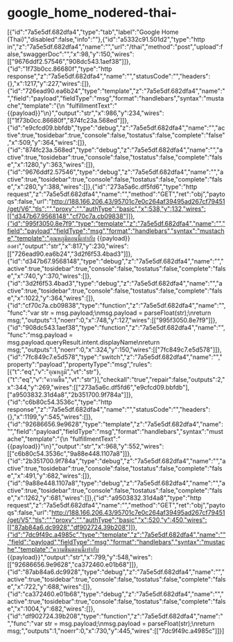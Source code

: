 # google_home_nodered-thai-


﻿[{"id":"7a5e5df.682dfa4","type":"tab","label":"Google Home (Thai)","disabled":false,"info":""},{"id":"a5332c91.501d2","type":"http in","z":"7a5e5df.682dfa4","name":"","url":"/thai","method":"post","upload":false,"swaggerDoc":"","x":98,"y":150,"wires":[["9676ddf2.57546","908dc543.1aef38"]]},{"id":"1f73b0cc.86680f","type":"http response","z":"7a5e5df.682dfa4","name":"","statusCode":"","headers":{},"x":1217,"y":227,"wires":[]},{"id":"726ead90.ea6b24","type":"template","z":"7a5e5df.682dfa4","name":"","field":"payload","fieldType":"msg","format":"handlebars","syntax":"mustache","template":"{\n    \"fulfillmentText\":\"{{payload}}\"\n}","output":"str","x":986,"y":234,"wires":[["1f73b0cc.86680f","874fc23a.568ed"]]},{"id":"e9cfcd09.bbfdb","type":"debug","z":"7a5e5df.682dfa4","name":"","active":true,"tosidebar":true,"console":false,"tostatus":false,"complete":"false","x":509,"y":364,"wires":[]},{"id":"874fc23a.568ed","type":"debug","z":"7a5e5df.682dfa4","name":"","active":true,"tosidebar":true,"console":false,"tostatus":false,"complete":"false","x":1280,"y":363,"wires":[]},{"id":"9676ddf2.57546","type":"debug","z":"7a5e5df.682dfa4","name":"","active":true,"tosidebar":true,"console":false,"tostatus":false,"complete":"false","x":280,"y":388,"wires":[]},{"id":"273a5a6c.df5fd6","type":"http request","z":"7a5e5df.682dfa4","name":"","method":"GET","ret":"obj","paytoqs":false,"url":"http://188.166.206.43/95701c7e0c264af39495ad267cf79451/get/V6","tls":"","proxy":"","authType":"basic","x":538,"y":132,"wires":[["d347b67.9568148","cf70c7a.cb09838"]]},{"id":"995f3050.8e7f9","type":"template","z":"7a5e5df.682dfa4","name":"","field":"payload","fieldType":"msg","format":"handlebars","syntax":"mustache","template":"อุณหภูมิตอนนี้เท่ากับ {{payload}} องศา","output":"str","x":817,"y":230,"wires":[["726ead90.ea6b24","3d2f6f53.4bad3"]]},{"id":"d347b67.9568148","type":"debug","z":"7a5e5df.682dfa4","name":"","active":true,"tosidebar":true,"console":false,"tostatus":false,"complete":"false","x":740,"y":370,"wires":[]},{"id":"3d2f6f53.4bad3","type":"debug","z":"7a5e5df.682dfa4","name":"","active":true,"tosidebar":true,"console":false,"tostatus":false,"complete":"false","x":1022,"y":364,"wires":[]},{"id":"cf70c7a.cb09838","type":"function","z":"7a5e5df.682dfa4","name":"","func":"var str = msg.payload;\nmsg.payload = parseFloat(str);\nreturn msg;","outputs":1,"noerr":0,"x":748,"y":127,"wires":[["995f3050.8e7f9"]]},{"id":"908dc543.1aef38","type":"function","z":"7a5e5df.682dfa4","name":"","func":"msg.payload = msg.payload.queryResult.intent.displayName\nreturn msg;","outputs":1,"noerr":0,"x":324,"y":150,"wires":[["7fc849c7.e5d578"]]},{"id":"7fc849c7.e5d578","type":"switch","z":"7a5e5df.682dfa4","name":"","property":"payload","propertyType":"msg","rules":[{"t":"eq","v":"อุณหภูมิ","vt":"str"},{"t":"eq","v":"ความชื้น","vt":"str"}],"checkall":"true","repair":false,"outputs":2,"x":344,"y":269,"wires":[["273a5a6c.df5fd6","e9cfcd09.bbfdb"],["a9503832.31d4a8","2b351700.9f784a"]]},{"id":"c6b80c54.3536c","type":"http response","z":"7a5e5df.682dfa4","name":"","statusCode":"","headers":{},"x":1199,"y":545,"wires":[]},{"id":"92686656.9e9628","type":"template","z":"7a5e5df.682dfa4","name":"","field":"payload","fieldType":"msg","format":"handlebars","syntax":"mustache","template":"{\n    \"fulfillmentText\":\"{{payload}}\"\n}","output":"str","x":968,"y":552,"wires":[["c6b80c54.3536c","9a88e448.1107a8"]]},{"id":"2b351700.9f784a","type":"debug","z":"7a5e5df.682dfa4","name":"","active":true,"tosidebar":true,"console":false,"tostatus":false,"complete":"false","x":491,"y":682,"wires":[]},{"id":"9a88e448.1107a8","type":"debug","z":"7a5e5df.682dfa4","name":"","active":true,"tosidebar":true,"console":false,"tostatus":false,"complete":"false","x":1262,"y":681,"wires":[]},{"id":"a9503832.31d4a8","type":"http request","z":"7a5e5df.682dfa4","name":"","method":"GET","ret":"obj","paytoqs":false,"url":"http://188.166.206.43/95701c7e0c264af39495ad267cf79451/get/V5","tls":"","proxy":"","authType":"basic","x":520,"y":450,"wires":[["87ab84a6.dc9928","df902724.39b208"]]},{"id":"7dc9f49c.a4985c","type":"template","z":"7a5e5df.682dfa4","name":"","field":"payload","fieldType":"msg","format":"handlebars","syntax":"mustache","template":"ความชื้นตอนนี้เท่ากับ {{payload}}","output":"str","x":799,"y":548,"wires":[["92686656.9e9628","ca372460.e01b68"]]},{"id":"87ab84a6.dc9928","type":"debug","z":"7a5e5df.682dfa4","name":"","active":true,"tosidebar":true,"console":false,"tostatus":false,"complete":"false","x":722,"y":688,"wires":[]},{"id":"ca372460.e01b68","type":"debug","z":"7a5e5df.682dfa4","name":"","active":true,"tosidebar":true,"console":false,"tostatus":false,"complete":"false","x":1004,"y":682,"wires":[]},{"id":"df902724.39b208","type":"function","z":"7a5e5df.682dfa4","name":"","func":"var str = msg.payload;\nmsg.payload = parseFloat(str);\nreturn msg;","outputs":1,"noerr":0,"x":730,"y":445,"wires":[["7dc9f49c.a4985c"]]}]
